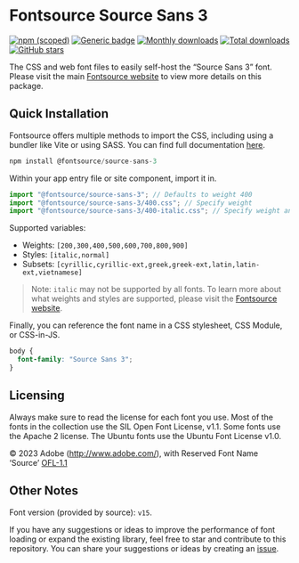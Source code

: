 # Fontsource Source Sans 3

[![npm (scoped)](https://img.shields.io/npm/v/@fontsource/source-sans-3?color=brightgreen)](https://www.npmjs.com/package/@fontsource/source-sans-3) [![Generic badge](https://img.shields.io/badge/fontsource-passing-brightgreen)](https://github.com/fontsource/fontsource) [![Monthly downloads](https://badgen.net/npm/dm/@fontsource/source-sans-3)](https://github.com/fontsource/fontsource) [![Total downloads](https://badgen.net/npm/dt/@fontsource/source-sans-3)](https://github.com/fontsource/fontsource) [![GitHub stars](https://img.shields.io/github/stars/fontsource/fontsource.svg?style=social&label=Star)](https://github.com/fontsource/fontsource/stargazers)

The CSS and web font files to easily self-host the “Source Sans 3” font. Please visit the main [Fontsource website](https://fontsource.org/fonts/source-sans-3) to view more details on this package.

## Quick Installation

Fontsource offers multiple methods to import the CSS, including using a bundler like Vite or using SASS. You can find full documentation [here](https://fontsource.org/docs/getting-started/introduction).

```javascript
npm install @fontsource/source-sans-3
```

Within your app entry file or site component, import it in.

```javascript
import "@fontsource/source-sans-3"; // Defaults to weight 400
import "@fontsource/source-sans-3/400.css"; // Specify weight
import "@fontsource/source-sans-3/400-italic.css"; // Specify weight and style
```

Supported variables:
- Weights: `[200,300,400,500,600,700,800,900]`
- Styles: `[italic,normal]`
- Subsets: `[cyrillic,cyrillic-ext,greek,greek-ext,latin,latin-ext,vietnamese]`

> Note: `italic` may not be supported by all fonts. To learn more about what weights and styles are supported, please visit the [Fontsource website](https://fontsource.org/fonts/source-sans-3).

Finally, you can reference the font name in a CSS stylesheet, CSS Module, or CSS-in-JS.

```css
body {
  font-family: "Source Sans 3";
}
```

## Licensing
Always make sure to read the license for each font you use. Most of the fonts in the collection use the SIL Open Font License, v1.1. Some fonts use the Apache 2 license. The Ubuntu fonts use the Ubuntu Font License v1.0.

© 2023 Adobe (http://www.adobe.com/), with Reserved Font Name ‘Source’
[OFL-1.1](https://openfontlicense.org)

## Other Notes
Font version (provided by source): `v15`.

If you have any suggestions or ideas to improve the performance of font loading or expand the existing library, feel free to star and contribute to this repository. You can share your suggestions or ideas by creating an [issue](https://github.com/fontsource/fontsource/issues).